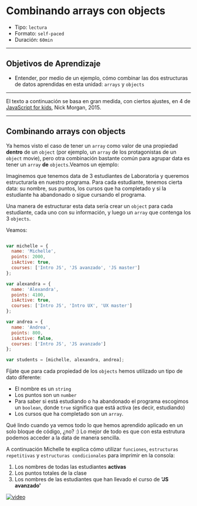 # Combinando arrays con objects

- Tipo: `lectura`
- Formato: `self-paced`
- Duración: `60min`

***

## Objetivos de Aprendizaje

- Entender, por medio de un ejemplo, cómo combinar las dos estructuras de datos aprendidas en esta unidad: `arrays` y `objects`

***

El texto a continuación se basa en gran medida, con ciertos ajustes, en 4 de [JavaScript for kids](http://pepa.holla.cz/wp-content/uploads/2015/11/JavaScript-for-Kids.pdf), Nick Morgan, 2015.

***

## Combinando arrays con objects
Ya hemos visto el caso de tener un `array` como valor de una propiedad **dentro** de un `object` (por ejemplo, un `array` de los protagonistas de un `object` movie), pero otra combinación bastante común para agrupar data es tener un `array` **de** `objects`.Veamos un ejemplo:

Imaginemos que tenemos data de 3 estudiantes de Laboratoria y queremos estructurarla en nuestro programa. Para cada estudiante, tenemos cierta data: su nombre, sus puntos, los cursos que ha completado y si la estudiante ha abandonado o sigue cursando el programa.

Una manera de estructurar esta data sería crear un `object` para cada estudiante, cada uno con su información, y luego un `array` que contenga los 3 `objects`.

Veamos:

```js

var michelle = {
  name: 'Michelle',
  points: 2000,
  isActive: true,
  courses: ['Intro JS', 'JS avanzado', 'JS master']
};

var alexandra = {
  name: 'Alexandra',
  points: 4100,
  isActive: true,
  courses: ['Intro JS', 'Intro UX', 'UX master']
};

var andrea = {
  name: 'Andrea',
  points: 800,
  isActive: false,
  courses: ['Intro JS', 'JS avanzado']
};

var students = [michelle, alexandra, andrea];

```

Fíjate que para cada propiedad de los `objects` hemos utilizado un tipo de dato diferente:
* El nombre es un `string`
* Los puntos son un `number`
* Para saber si está estudiando o ha abandonado el programa escogimos un `boolean`, donde `true` significa que está activa (es decir, estudiando)
* Los cursos que ha completado son un `array`.

Qué lindo cuando ya vemos todo lo que hemos aprendido aplicado en un solo bloque de código, ¿no? :) Lo mejor de todo es que con esta estrutura podemos acceder a la data de manera sencilla.

A continuación Michelle te explica cómo utilizar `funciones`, `estructuras repetitivas` y `estructuras condicionales` para imprimir en la consola:

1. Los nombres de todas las estudiantes **activas**
2. Los puntos totales de la clase
3. Los nombres de las estudiantes que han llevado el curso de **'JS avanzado'**

[![video](https://img.youtube.com/vi/M4vXJ62IIlI/0.jpg)](https://www.youtube.com/watch?v=M4vXJ62IIlI)
